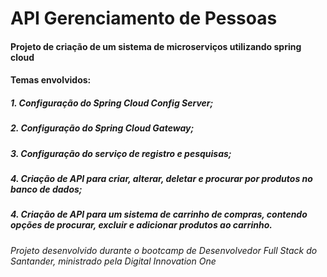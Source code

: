 # API Gerenciamento de Pessoas

#### Projeto de criação de um sistema de microserviços utilizando spring cloud


#### Temas envolvidos:
##### 1. Configuração do Spring Cloud Config Server;
##### 2. Configuração do Spring Cloud Gateway;
##### 3. Configuração do serviço de registro e pesquisas;
##### 4. Criação de API para criar, alterar, deletar e procurar por produtos no banco de dados;
##### 4. Criação de API para um sistema de carrinho de compras, contendo opções de procurar, excluir e adicionar produtos ao carrinho.


###### Projeto desenvolvido durante o bootcamp de Desenvolvedor Full Stack do Santander, ministrado pela Digital Innovation One

